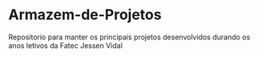 # Armazem-de-Projetos
Repositorio para manter os principais projetos desenvolvidos durando os anos letivos da Fatec Jessen Vidal
